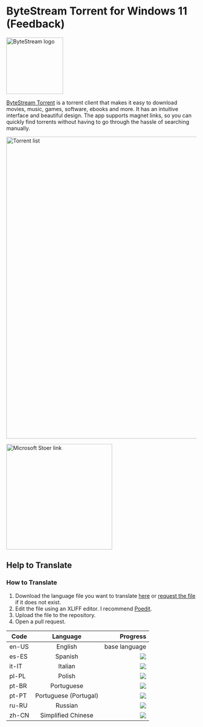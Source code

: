 # ByteStream Torrent for Windows 11 (Feedback)
 
<img src="assets/images/bst-icon.png" alt="ByteStream logo" width="150"/> 

<a href="https://luandersonn.com/bytestream/">ByteStream Torrent</a> is a torrent client that makes it easy to download movies, music, games, software, ebooks and more. It has an intuitive interface and beautiful design. The app supports magnet links, so you can quickly find torrents without having to go through the hassle of searching manually.

<img src="assets/images/bst-screenshot-light.png" alt="Torrent list" width="800" loading="lazy" />

<a href="https://www.microsoft.com/store/apps/9PJT9PBVG7K8"><img  src="https://luandersonn.com/images/microsoft-store.png" alt="Microsoft Stoer link" width="280" loading="lazy" /></a>

## Help to Translate

### How to Translate
1. Download the language file you want to translate [here](translations/) or [request the file](https://github.com/luandersonn/TorrentClient-feedback/issues/new) if it does not exist.
2. Edit the file using an XLIFF editor. I recommend [Poedit](https://poedit.net/).
3. Upload the file to the repository.
4. Open a pull request.

| Code  | Language | Progress |
|------ |:--------:|-----:|
| en-US | English | base language |
| es-ES | Spanish | ![](https://us-central1-progress-markdown.cloudfunctions.net/progress/85) |
| it-IT | Italian | ![](https://us-central1-progress-markdown.cloudfunctions.net/progress/92) |
| pl-PL | Polish | ![](https://us-central1-progress-markdown.cloudfunctions.net/progress/92) |
| pt-BR | Portuguese | ![](https://us-central1-progress-markdown.cloudfunctions.net/progress/100) |
| pt-PT | Portuguese (Portugal) | ![](https://us-central1-progress-markdown.cloudfunctions.net/progress/92) |
| ru-RU | Russian | ![](https://us-central1-progress-markdown.cloudfunctions.net/progress/92) |
| zh-CN | Simplified Chinese | ![](https://us-central1-progress-markdown.cloudfunctions.net/progress/92) |
